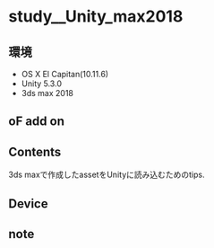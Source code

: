 # study__Unity_max2018 #

## 環境 ##
*	OS X El Capitan(10.11.6)
*	Unity 5.3.0
*	3ds max 2018

## oF add on ##

## Contents ##
3ds maxで作成したassetをUnityに読み込むためのtips.

## Device ##


## note ##






